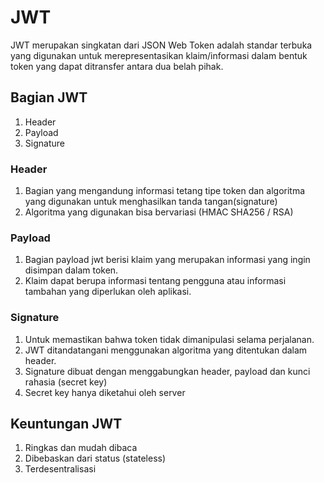 # JWT

JWT merupakan singkatan dari JSON Web Token adalah standar terbuka yang digunakan untuk merepresentasikan klaim/informasi dalam bentuk token yang dapat ditransfer antara dua belah pihak.


## Bagian JWT
1. Header
2. Payload
3. Signature

### Header
1. Bagian yang mengandung informasi tetang tipe token dan algoritma yang digunakan untuk menghasilkan tanda tangan(signature)
2. Algoritma yang digunakan bisa bervariasi (HMAC SHA256 / RSA)

### Payload
1. Bagian payload jwt berisi klaim yang merupakan informasi yang ingin disimpan dalam token.
2. Klaim dapat berupa informasi tentang pengguna atau informasi tambahan yang diperlukan oleh aplikasi.

### Signature
1. Untuk memastikan bahwa token tidak dimanipulasi selama perjalanan.
2. JWT ditandatangani menggunakan algoritma yang ditentukan dalam header. 
3. Signature dibuat dengan menggabungkan header, payload dan kunci rahasia (secret key)
4. Secret key hanya diketahui oleh server

## Keuntungan JWT
1. Ringkas dan mudah dibaca
2. Dibebaskan dari status (stateless)
3. Terdesentralisasi